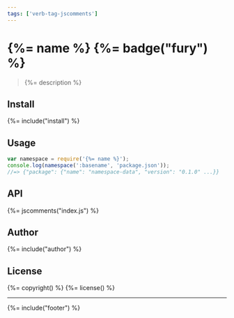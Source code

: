 ```yaml
---
tags: ['verb-tag-jscomments']
---
```

# {%= name %} {%= badge("fury") %}

> {%= description %}

## Install
{%= include("install") %}

## Usage

```js
var namespace = require('{%= name %}');
console.log(namespace(':basename', 'package.json'));
//=> {"package": {"name": "namespace-data", "version": "0.1.0" ...}}
```

## API
{%= jscomments("index.js") %}

## Author
{%= include("author") %}

## License
{%= copyright() %}
{%= license() %}

***

{%= include("footer") %}